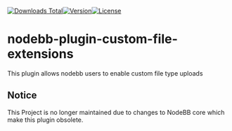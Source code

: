 [![Downloads Total](https://img.shields.io/npm/dt/nodebb-plugin-custom-file-extensions.svg?style=flat-square)](#readme)[![Version](https://img.shields.io/npm/v/nodebb-plugin-custom-file-extensions.svg?style=flat-square)](#readme)[![License](https://img.shields.io/npm/l/nodebb-plugin-custom-file-extensions.svg?style=flat-square)](https://github.com/RoiEXLab/nodebb-plugin-custom-file-extensions/blob/master/LICENSE)
# nodebb-plugin-custom-file-extensions
This plugin allows nodebb users to enable custom file type uploads

## Notice
This Project is no longer maintained due to changes to NodeBB core which make this plugin obsolete.
